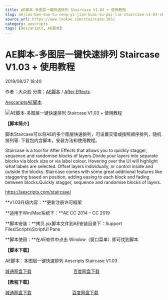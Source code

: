 ```yaml
---
title: AE脚本-多图层一键快速排列 Staircase V1.03 + 使用教程
slug: aejiao-ben-duo-tu-ceng-yi-jian-kuai-su-pai-lie-staircase-v1-03-shi-yong-jiao-cheng
source_url: https://www.lookae.com/staircase-103/
category: aescripts
tags: [Aescaripts, AE脚本]
---
```

# AE脚本-多图层一键快速排列 Staircase V1.03 + 使用教程

2019/08/27 18:40

作者：大众脸
分类：[AE脚本](https://www.lookae.com/after-effects/aescripts/) / [After Effects](https://www.lookae.com/after-effects/)

[Aescaripts](https://www.lookae.com/tag/aescaripts/)[AE脚本](https://www.lookae.com/tag/ae%e8%84%9a%e6%9c%ac/)

![AE脚本-多图层一键快速排列 Staircase V1.03 + 使用教程](https://www.lookae.com/wp-content/uploads/2018/06/Staircase.jpg "AE脚本-多图层一键快速排列 Staircase V1.03 + 使用教程-LookAE.com")

[](https://cloud.video.taobao.com//play/u/705956171/p/1/e/6/t/1/50172702035.mp4?_=1")

**【脚本简介】**

脚本Staircase可以将AE的多个图层快速排列，可设置交错或按照顺序排列，随机排列等. 下载包内含脚本，安装方法和使用教程。

Staircase is a tool for After Effects that allows you to quickly stagger, sequence and randomise blocks of layers.Divide your layers into separate blocks via block size or via label colour. Hovering over the UI will highlight what labels are selected. Offset layers individually, or control inside and outside the blocks. Staircase comes with some great additional features like staggering based on position, adding easing to each block and fading between blocks.Quickly stagger, sequence and randomise blocks of layers.

https://aescripts.com/staircase/

**v1.03升级内容：**更新注册许可框架

**适用于Win/Mac系统下：**AE CC 2014 – CC 2019

**脚本安装：**拷贝.jsx脚本文件到AE安装目录下：Support Files\Scripts\ScriptUI Pane

**脚本使用：**在AE软件中点击 Window（窗口菜单）即可找到脚本

**【脚本下载】**

AE脚本：多图层一键快速排列 Aescripts Staircase V1.03

[城通网盘下载](https://lookae.ctfile.com/fs/680462-395082816)                                  [百度网盘下载](https://pan.baidu.com/s/1kcyJIkUJk0PeRNIa15OqRw)

**【教程下载】**

[城通网盘下载](https://lookae.ctfile.com/fs/680462-295272918)                                 [百度网盘下载](https://pan.baidu.com/s/1dYankzcaUukmaDVdlJ5AHg)
